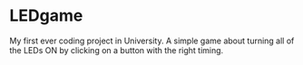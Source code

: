 # LEDgame
My first ever coding project in University. A simple game about turning all of the LEDs ON by clicking on a button with the right timing.
